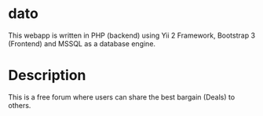 dato
====
This webapp is written in PHP (backend) using Yii 2 Framework, Bootstrap 3 (Frontend) and MSSQL as a database engine.


Description
==========

This is a free forum where users can share the best bargain (Deals) to others. 
